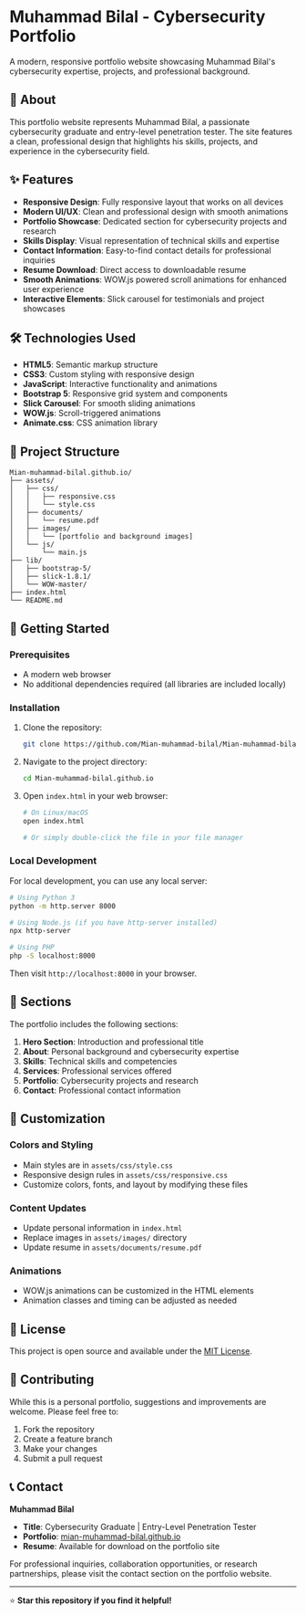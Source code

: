 # Muhammad Bilal - Cybersecurity Portfolio

A modern, responsive portfolio website showcasing Muhammad Bilal's cybersecurity expertise, projects, and professional background.

## 🌟 About

This portfolio website represents Muhammad Bilal, a passionate cybersecurity graduate and entry-level penetration tester. The site features a clean, professional design that highlights his skills, projects, and experience in the cybersecurity field.

## ✨ Features

- **Responsive Design**: Fully responsive layout that works on all devices
- **Modern UI/UX**: Clean and professional design with smooth animations
- **Portfolio Showcase**: Dedicated section for cybersecurity projects and research
- **Skills Display**: Visual representation of technical skills and expertise
- **Contact Information**: Easy-to-find contact details for professional inquiries
- **Resume Download**: Direct access to downloadable resume
- **Smooth Animations**: WOW.js powered scroll animations for enhanced user experience
- **Interactive Elements**: Slick carousel for testimonials and project showcases

## 🛠️ Technologies Used

- **HTML5**: Semantic markup structure
- **CSS3**: Custom styling with responsive design
- **JavaScript**: Interactive functionality and animations
- **Bootstrap 5**: Responsive grid system and components
- **Slick Carousel**: For smooth sliding animations
- **WOW.js**: Scroll-triggered animations
- **Animate.css**: CSS animation library

## 📁 Project Structure

```
Mian-muhammad-bilal.github.io/
├── assets/
│   ├── css/
│   │   ├── responsive.css
│   │   └── style.css
│   ├── documents/
│   │   └── resume.pdf
│   ├── images/
│   │   └── [portfolio and background images]
│   └── js/
│       └── main.js
├── lib/
│   ├── bootstrap-5/
│   ├── slick-1.8.1/
│   └── WOW-master/
├── index.html
└── README.md
```

## 🚀 Getting Started

### Prerequisites

- A modern web browser
- No additional dependencies required (all libraries are included locally)

### Installation

1. Clone the repository:
   ```bash
   git clone https://github.com/Mian-muhammad-bilal/Mian-muhammad-bilal.github.io.git
   ```

2. Navigate to the project directory:
   ```bash
   cd Mian-muhammad-bilal.github.io
   ```

3. Open `index.html` in your web browser:
   ```bash
   # On Linux/macOS
   open index.html
   
   # Or simply double-click the file in your file manager
   ```

### Local Development

For local development, you can use any local server:

```bash
# Using Python 3
python -m http.server 8000

# Using Node.js (if you have http-server installed)
npx http-server

# Using PHP
php -S localhost:8000
```

Then visit `http://localhost:8000` in your browser.

## 📱 Sections

The portfolio includes the following sections:

1. **Hero Section**: Introduction and professional title
2. **About**: Personal background and cybersecurity expertise
3. **Skills**: Technical skills and competencies
4. **Services**: Professional services offered
5. **Portfolio**: Cybersecurity projects and research
6. **Contact**: Professional contact information

## 🎨 Customization

### Colors and Styling
- Main styles are in `assets/css/style.css`
- Responsive design rules in `assets/css/responsive.css`
- Customize colors, fonts, and layout by modifying these files

### Content Updates
- Update personal information in `index.html`
- Replace images in `assets/images/` directory
- Update resume in `assets/documents/resume.pdf`

### Animations
- WOW.js animations can be customized in the HTML elements
- Animation classes and timing can be adjusted as needed

## 📄 License

This project is open source and available under the [MIT License](LICENSE).

## 🤝 Contributing

While this is a personal portfolio, suggestions and improvements are welcome. Please feel free to:

1. Fork the repository
2. Create a feature branch
3. Make your changes
4. Submit a pull request

## 📞 Contact

**Muhammad Bilal**
- **Title**: Cybersecurity Graduate | Entry-Level Penetration Tester
- **Portfolio**: [mian-muhammad-bilal.github.io](https://mian-muhammad-bilal.github.io)
- **Resume**: Available for download on the portfolio site

For professional inquiries, collaboration opportunities, or research partnerships, please visit the contact section on the portfolio website.

---

⭐ **Star this repository if you find it helpful!**